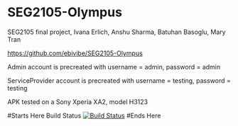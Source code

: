 # SEG2105-Olympus
SEG2105 final project, Ivana Erlich, Anshu Sharma, Batuhan Basoglu, Mary Tran

https://github.com/ebivibe/SEG2105-Olympus

Admin account is precreated with 
username = admin, 
password = admin


ServiceProvider account is precreated with 
username = testing, 
password = testing

APK tested on a Sony Xperia XA2, model H3123

#Starts Here
Build Status
[![Build
Status](https://circleci.com/gh/ebivibe/SEG2105-Olympus.png?branch=master)](https://circleci.com/gh/ebivibe/SEG2105-Olympus)
#Ends Here
